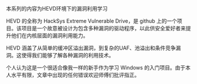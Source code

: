 本系列的内容为HEVD环境下的漏洞利用学习

HEVD 的全称为 HackSys Extreme Vulnerable Drive，是 github 上的一个项目。该项目是一个故意被设计为包含多种漏洞的驱动程序，以此供安全爱好者来提升他们在内核层面的漏洞利用能力。

HEVD 涵盖了从简单的缓冲区溢出漏洞，到复杂的UAF、池溢出和条件竞争漏洞。这使得我们能够了解各种漏洞的利用技术。

个人认为这是一个很适合像我一样的新手作为学习 Windows 的入门项目。由于本人水平有限，文章中出现的任何错误欢迎师傅们批评指正。